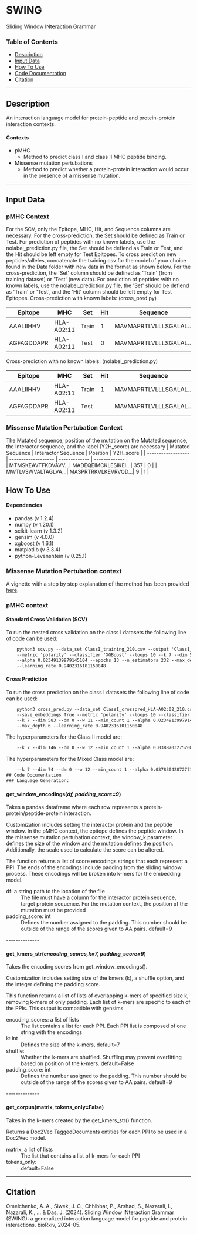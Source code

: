 # SWING
Sliding Window INteraction Grammar 

### Table of Contents
- [Description](#description)
- [Input Data](#input-data)
- [How To Use](#how-to-use)
- [Code Documentation](#code-documentation)
- [Citation](#citation)

---

## Description

An interaction language model for protein-peptide and protein-protein interaction contexts.

#### Contexts

- pMHC
  - Method to predict class I and class II MHC peptide binding.
- Missense mutation pertubations
  - Method to predict whether a protein-protein interaction would occur in the presence of a missense mutation.


---
## Input Data
### pMHC Context

For the SCV, only the Epitope, MHC, Hit, and Sequence columns are necessary. For the cross-prediction, the Set should be defined as Train or Test. For prediction of peptides with no known labels, use the nolabel_prediction.py file, the Set should be defiend as Train or Test, and the Hit should be left empty for Test Epitopes.
To cross predict on new peptides/alleles, concatenate the training.csv for the model of your choice found in the Data folder with new data in the format as shown below. For the cross-prediction, the 'Set' column should be defined as 'Train' (from training dataset) or 'Test' (new data). For prediction of peptides with no known labels, use the nolabel_prediction.py file, the 'Set' should be defiend as 'Train' or 'Test', and the 'Hit' column should be left empty for Test Epitopes. 
Cross-prediction with known labels: (cross_pred.py)

| Epitope       | MHC         | Set           | Hit           | Sequence              |
| ------------- | ----------- | ------------- | ------------- | --------------------- |       
| AAALIIHHV     | HLA-A02:11  |    Train      |        1      | MAVMAPRTLVLLLSGALAL...|
| AGFAGDDAPR    | HLA-A02:11  |    Test       |        0      | MAVMAPRTLVLLLSGALAL...|

Cross-prediction with no  known labels: (nolabel_prediction.py)

| Epitope       | MHC         | Set           | Hit           | Sequence              |
| ------------- | ----------- | ------------- | ------------- | --------------------- |       
| AAALIIHHV     | HLA-A02:11  |    Train      |        1      | MAVMAPRTLVLLLSGALAL...|
| AGFAGDDAPR    | HLA-A02:11  |    Test       |               | MAVMAPRTLVLLLSGALAL...|


### Missense Mutation Pertubation Context

The Mutated sequence, position of the mutation on the Mutated sequence, the Interactor sequence, and the label (Y2H_score) are necessary
| Mutated Sequence   | Interactor Sequence | Position      | Y2H_score     | 
| ------------------ | ------------------- | ------------- | ------------- |      
| MTMSKEAVTFKDVAVV...| MADEQEIMCKLESIKEI...|    357        |        0      | 
| MWTLVSWVALTAGLVA...| MASPRTRKVLKEVRVQD...|    9          |        1      | 

## How To Use

#### Dependencies
- pandas (v 1.2.4)
- numpy (v 1.20.1)
- scikit-learn (v 1.3.2)
- gensim (v 4.0.0)
- xgboost (v 1.6.1)
- matplotlib (v 3.3.4)
- python-Levenshtein (v 0.25.1)

### Missense Mutation Pertubation context
A vignette with a step by step explanation of the method has been provided [here](https://github.com/AlisaOmel/SWING/blob/main/Scripts/MutInt_Notebook.ipynb).


### pMHC context
#### Standard Cross Validation (SCV)
To run the nested cross validation  on the class I datasets the following line of code can be used:
```html
    python3 scv.py --data_set ClassI_training_210.csv --output 'ClassI_SCV_210' --save_embeddings True
    --metric 'polarity' --classifier 'XGBoost' --loops 10 --k 7 --dim 583 --dm 0 --w 11 --min_count 1
    --alpha 0.02349139979145104 --epochs 13 --n_estimators 232 --max_depth 6
    --learning_rate 0.9402316101150048
```
#### Cross Prediction
To run the cross prediction  on the class I datasets the following line of code can be used:
```html
    python3 cross_pred.py --data_set ClassI_crosspred_HLA-A02:02_210.csv --output 'ClassI_HLA-A02:02_210'
    --save_embeddings True --metric 'polarity' --loops 10 --classifier 'XGBoost' --cross_pred_set 'HLA-A02:02'
    --k 7 --dim 583 --dm 0 --w 11 --min_count 1 --alpha 0.02349139979145104 --epochs 13 --n_estimators 232
    --max_depth 6 --learning_rate 0.9402316101150048
```
The hyperparameters for the Class II model are:
```html
    --k 7 --dim 146 --dm 0 --w 12 --min_count 1 --alpha 0.03887032752085429 --epochs 13 --n_estimators 341 --max_depth 9 --learning_rate 0.6534638199102993
```
The hyperparameters for the Mixed Class model are:
```html
    --k 7 --dim 74 --dm 0 --w 12 --min_count 1 --alpha 0.03783042872771851 --epochs 10 --n_estimators 269 --max_depth 9 --learning_rate 0.6082359422582875
## Code Documentation
### Language Generation:
```
#### get_window_encodings(*df, padding_score=9*)  
  
Takes a pandas dataframe where each row represents a protein-protein/peptide-protein interaction.  
  
Customization includes setting the interactor protein and the peptide window. In the pMHC context, the epitope defines the peptide window. In the missense mutation pertubation context, the window_k parameter defines the size of the window and the mutation defines the position. Additionally, the scale used to calculate the score can be altered.  
  
The function returns a list of score encodings strings that each represent a PPI. The ends of the encodings include padding from the sliding window process. These encodings will be broken into k-mers for the embedding model.
  <dl>
	  <dt> df: a string path to the location of the file </dt>
		  <dd>The file must have a column for the interactor protein sequence, target protein sequence. For the mutation context, the position of the mutation must be provided</dd>
	  <dt>padding_score: int</dt>
    		  <dd>Defines the number assigned to the padding. This number should be outside of the range of the scores given to AA pairs. default=9 </dd>
  </dl>
--------------

#### get_kmers_str(*encoding_scores,k=7, padding_score=9*)  
Takes the encoding scores from get_window_encodings().  
  
Customization includes setting size of the kmers (k), a shuffle option, and the integer defining the padding score.  
  
This function returns a list of lists of overlapping k-mers of specified size k, removing k-mers of only padding. Each list of k-mers are specific to each of the PPIs. This output is compatible with gensims
  
<dl>
	<dt>encoding_scores: a list of lists </dt> 
		<dd>The list contains a list for each PPI. Each PPI list is composed of one string with the encodings </dd>
  <dt>k: int</dt>
    <dd>Defines the size of the k-mers, default=7</dd>
  <dt>shuffle:</dt>
    <dd>Whether the k-mers are shuffled. Shuffling may prevent overfitting based on position of the k-mers. default=False</dd>
  <dt>padding_score: int</dt>
    <dd>Defines the number assigned to the padding. This number should be outside of the range of the scores given to AA pairs. default=9 </dd>
</dl>
--------------


#### get_corpus(matrix, tokens_only=False)
Takes in the k-mers created by the get_kmers_str() function.  

Returns a Doc2Vec TaggedDocuments entities for each PPI to be used in a Doc2Vec model.

<dl>
  <dt>matrix: a list of lists</dt>
    <dd> The list that contains a list of k-mers for each PPI</dd>
  <dt>tokens_only:</dt>
    <dd>default=False</dd>
</dl>

--------------

## Citation
Omelchenko, A. A., Siwek, J. C., Chhibbar, P., Arshad, S., Nazarali, I., Nazarali, K., ... & Das, J. (2024). Sliding Window INteraction Grammar (SWING): a generalized interaction language model for peptide and protein interactions. bioRxiv, 2024-05.
 
